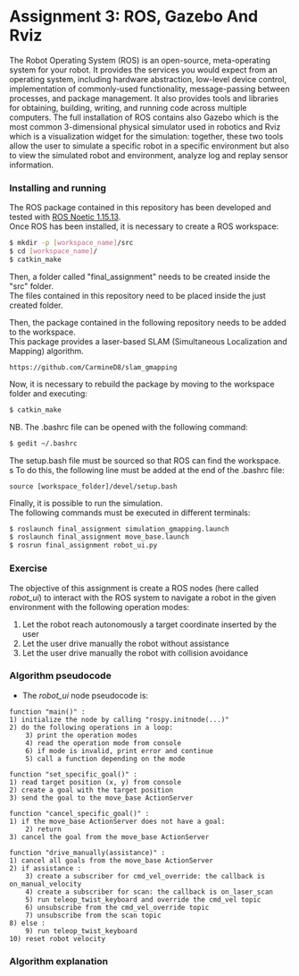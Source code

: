 # Assignment 3: ROS, Gazebo And Rviz

The Robot Operating System (ROS) is an open-source, meta-operating system for your robot. It provides the services you would expect from an operating system, including hardware abstraction, low-level device control, implementation of commonly-used functionality, message-passing between processes, and package management. It also provides tools and libraries for obtaining, building, writing, and running code across multiple computers.
The full installation of ROS contains also Gazebo which is the most common 3-dimensional physical simulator used in robotics and Rviz which is a visualization widget for the simulation: together, these two tools allow the user to simulate a specific robot in a specific environment but also to view the simulated robot and environment, analyze log and replay sensor information.

### Installing and running

The ROS package contained in this repository has been developed and tested with [ROS Noetic 1.15.13](http://wiki.ros.org/noetic/Installation).</br>
Once ROS has been installed, it is necessary to create a ROS workspace:

```bash
$ mkdir -p [workspace_name]/src
$ cd [workspace_name]/
$ catkin_make
```

Then, a folder called "final_assignment" needs to be created inside the "src" folder.</br>
The files contained in this repository need to be placed inside the just created folder.</br>

Then, the package contained in the following repository needs to be added to the workspace.</br>
This package provides a laser-based SLAM (Simultaneous Localization and Mapping) algorithm. </br>
```
https://github.com/CarmineD8/slam_gmapping
```

Now, it is necessary to rebuild the package by moving to the workspace folder and executing:

```bash
$ catkin_make
```

NB. The .bashrc file can be opened with the following command:

```bash
$ gedit ~/.bashrc
```

The setup.bash file must be sourced so that ROS can find the workspace.<br>s
To do this, the following line must be added at the end of the .bashrc file:

```
source [workspace_folder]/devel/setup.bash
```

Finally, it is possible to run the simulation.</br>
The following commands must be executed in different terminals:

```bash
$ roslaunch final_assignment simulation_gmapping.launch
$ roslaunch final_assignment move_base.launch
$ rosrun final_assignment robot_ui.py
```

### Exercise
The objective of this assignment is create a ROS nodes (here called _robot\_ui_) to interact with the ROS system to navigate a robot in the given environment with the following operation modes:</br>
1. Let the robot reach autonomously a target coordinate inserted by the user
2. Let the user drive manually the robot without assistance
3. Let the user drive manually the robot with collision avoidance

### Algorithm pseudocode
- The _robot\_ui_ node pseudocode is:
```
function "main()" :
1) initialize the node by calling "rospy.initnode(...)"
2) do the following operations in a loop:
    3) print the operation modes
    4) read the operation mode from console
    6) if mode is invalid, print error and continue
    5) call a function depending on the mode
```
```
function "set_specific_goal()" :
1) read target position (x, y) from console
2) create a goal with the target position
3) send the goal to the move_base ActionServer

function "cancel_specific_goal()" :
1) if the move_base ActionServer does not have a goal:
    2) return
3) cancel the goal from the move_base ActionServer 
```
```
function "drive_manually(assistance)" :
1) cancel all goals from the move_base ActionServer
2) if assistance :
    3) create a subscriber for cmd_vel_override: the callback is on_manual_velocity
    4) create a subscriber for scan: the callback is on_laser_scan
    5) run teleop_twist_keyboard and override the cmd_vel topic
    6) unsubscribe from the cmd_vel_override topic
    7) unsubscribe from the scan topic
8) else :
    9) run teleop_twist_keyboard
10) reset robot velocity
```

### Algorithm explanation

